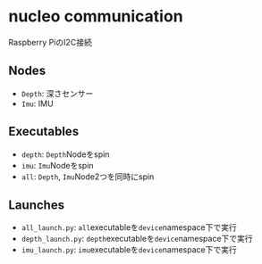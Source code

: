 # nucleo communication

Raspberry PiのI2C接続

## Nodes

- `Depth`: 深さセンサー
- `Imu`: IMU

## Executables

- `depth`: `Depth`Nodeをspin
- `imu`: `Imu`Nodeをspin
- `all`: `Depth`, `Imu`Node2つを同時にspin

## Launches

- `all_launch.py`: `all`executableを`device`namespace下で実行
- `depth_launch.py`: `depth`executableを`device`namespace下で実行
- `imu_launch.py`: `imu`executableを`device`namespace下で実行
